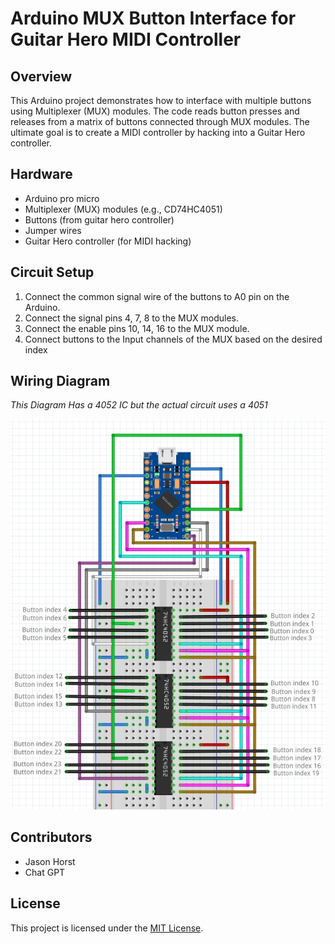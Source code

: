# Arduino MUX Button Interface for Guitar Hero MIDI Controller

## Overview

This Arduino project demonstrates how to interface with multiple buttons using Multiplexer (MUX) modules. The code reads button presses and releases from a matrix of buttons connected through MUX modules. The ultimate goal is to create a MIDI controller by hacking into a Guitar Hero controller.

## Hardware 

- Arduino pro micro
- Multiplexer (MUX) modules (e.g., CD74HC4051)
- Buttons (from guitar hero controller)
- Jumper wires
- Guitar Hero controller (for MIDI hacking)

## Circuit Setup

1. Connect the common signal wire of the buttons to A0 pin on the Arduino.
2. Connect the signal pins 4, 7, 8 to the MUX modules.
3. Connect the enable pins 10, 14, 16 to the MUX module.
4. Connect buttons to the Input channels of the MUX based on the desired index

## Wiring Diagram
*This Diagram Has a 4052 IC but the actual circuit uses a 4051*

![Wiring Diagram](buttonMux%20Diagram.jpg)


## Contributors

- Jason Horst
- Chat GPT

## License

This project is licensed under the [MIT License](LICENSE).

